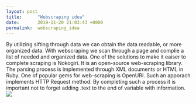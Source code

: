 ```yaml
---
layout: post
title:      "Webscraping idea"
date:       2019-11-20 21:03:43 +0000
permalink:  webscraping_idea
---
```



By utilizing sifting through data we can obtain the data readable, or 
more organized data. With webscraping we scan through a page
and complie a list of needed and organized data.
One of the solutions to make it eaiser to complete scraping is Nokogiri.
It is an open-source web-scraping library. The parsing process
is implemented through XML documents or HTML in Ruby. One of popular
gems for web-scraping is OpenURI. Such an apporach implements
HTTP Request method. By completing such a process it is important
not to forget adding .text to the end of variable with information.
![](https://tenor.com/view/web-webdevelopper-developper-computer-kid-computer-gif-13270512)
